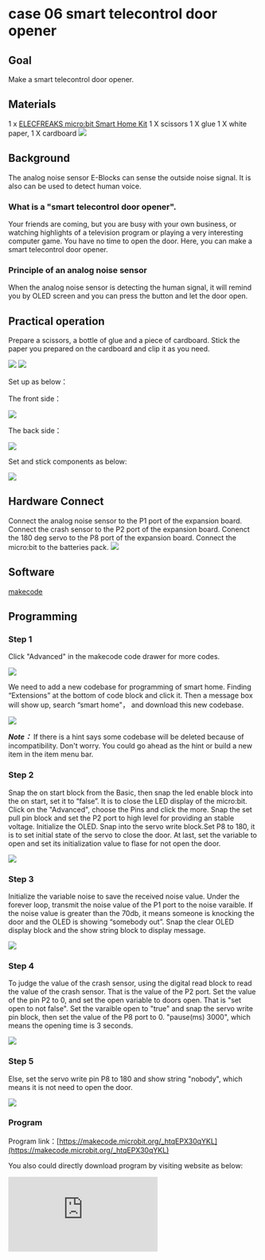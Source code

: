 ﻿# case 06 smart telecontrol door opener

## Goal


 Make a smart telecontrol door opener.

## Materials


1 x [ELECFREAKS micro:bit Smart Home Kit](https://www.elecfreaks.com/micro-bit-smart-home-kit.html)
 1 X scissors
 1 X glue
 1 X white paper,
 1 X cardboard
![](https://wiki-media-ef.oss-cn-hongkong.aliyuncs.com//images/NKJyemH.jpg)

## Background


 The analog noise sensor E-Blocks can sense the outside noise signal. It is also can be used to detect human voice.


### What is a "smart telecontrol door opener".

 Your friends are coming, but you are busy with your own business, or watching highlights of a television program or playing a very interesting computer game. You have no time to open the door. Here, you can make a smart telecontrol door opener.

### Principle of an analog noise sensor

 When the analog noise sensor is detecting the human signal, it will remind you by OLED screen and you can press the button and let the door open.


## Practical operation


 Prepare a scissors, a bottle of glue and a piece of cardboard.
 Stick the paper you prepared on the cardboard and clip it as you need.

![](https://wiki-media-ef.oss-cn-hongkong.aliyuncs.com//images/CKIwMbh.jpg)
![](https://wiki-media-ef.oss-cn-hongkong.aliyuncs.com//images/Svav9XC.jpg)

 Set up as below：

The front side：

![](https://wiki-media-ef.oss-cn-hongkong.aliyuncs.com//images/cHJ6Tup.jpg)


The back side：

![](https://wiki-media-ef.oss-cn-hongkong.aliyuncs.com//images/oTuc2q4.jpg)

Set and stick components as below:

![](https://wiki-media-ef.oss-cn-hongkong.aliyuncs.com//images/ztjY4AQ.jpg)


## Hardware Connect

Connect the analog noise sensor to the P1 port of the expansion board.
Connect the crash sensor to the P2 port of the expansion board.
Conenct the 180 deg servo to the P8 port of the expansion board.
Connect the micro:bit to the batteries pack.
![](https://wiki-media-ef.oss-cn-hongkong.aliyuncs.com//images/p6ZtIJS.jpg)

## Software

[makecode](https://makecode.microbit.org/#)


## Programming

### Step 1
 Click "Advanced" in the makecode code drawer for more codes.

![](https://wiki-media-ef.oss-cn-hongkong.aliyuncs.com//images/2qCyzQ7.png)

 We need to add a new codebase for programming of smart home. Finding “Extensions” at the bottom of code block and click it. Then a message box will show up, search “smart home"， and download this new codebase.

![](https://wiki-media-ef.oss-cn-hongkong.aliyuncs.com//images/OY706rv.png)

***Note：*** If there is a hint says some codebase will be deleted because of incompatibility. Don't worry. You could go ahead as the hint or build a new item in the item menu bar.


### Step 2

Snap the on start block from the Basic, then snap the led enable block into the on start, set it to “false”. It is to close the LED display of the micro:bit.
Click on the "Advanced", choose the Pins and click the more. Snap the set pull pin block and set the P2 port to high level for providing an stable voltage.
Initialize the OLED.
Snap into the servo write block.Set P8 to 180, it is to set initial state of the servo to close the door.
At last, set the variable to open and set its initialization value to flase for not open the door.


![](https://wiki-media-ef.oss-cn-hongkong.aliyuncs.com//images/mOFgABB.png)

### Step 3
Initialize the variable noise to save the received noise value.
Under the forever loop, transmit the noise value of the P1 port to the noise varaible.
If the noise value is greater than the 70db, it means someone is knocking the door and the OLED is showing “somebody out”.
Snap the clear OLED display block and the show string block to display message.

![](https://wiki-media-ef.oss-cn-hongkong.aliyuncs.com//images/OPIJLUx.png)

### Step 4
To judge the value of the crash sensor, using the digital read block to read the value of the crash sensor. That is the value of the P2 port.
Set the value of the pin P2 to 0, and set the open variable to doors open. That is "set open to not false".
Set the varaible open to "true" and snap the servo write pin block, then set the value of the P8 port to 0.
"pause(ms) 3000", which means the opening time is 3 seconds.

![](https://wiki-media-ef.oss-cn-hongkong.aliyuncs.com//images/tvZETjX.png)

### Step 5

Else, set the servo write pin P8 to 180 and show string "nobody", which means it is not need to open the door.

![](https://wiki-media-ef.oss-cn-hongkong.aliyuncs.com//images/bXXcwA7.png)

### Program

Program link：[https://makecode.microbit.org/_htqEPX30qYKL](https://makecode.microbit.org/_htqEPX30qYKL)

You also could directly download program by visiting website as below:

<div
    style={{
        position: 'relative',
        paddingBottom: '60%',
        overflow: 'hidden',
    }}
>
    <iframe
        src="https://makecode.microbit.org/_htqEPX30qYKL"
        frameborder="0"
        sandbox="allow-popups allow-forms allow-scripts allow-same-origin"
        style={{
            position: 'absolute',
            width: '100%',
            height: '100%',
        }}
    />
</div>

## Result


 When it is detecting the people signal, the OLED screen will show “somebody out”.
 Press the button, the door will open, after 3 seconds, the door will close.
 When it is not detecting the people signal, the OLED screen will show “Nobody”.

![](https://wiki-media-ef.oss-cn-hongkong.aliyuncs.com//images/ioUPGkB.gif)

## Think


 How can we use the micro:bit to control the fan atumatically turn on and turn off.


## Questions



## More Information
